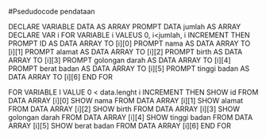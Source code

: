 
#Psedudocode pendataan



DECLARE VARIABLE DATA AS ARRAY
PROMPT DATA jumlah AS ARRAY
DECLARE VAR i
FOR VARIABLE i VALEUS 0, i<jumlah, i INCREMENT THEN
PROMPT ID AS DATA ARRAY TO [i][0]
PROMPT nama AS DATA ARRAY TO [i][1]
PROMPT alamat AS DATA ARRAY TO [i][2]
PROMPT birth AS DATA ARRAY TO [i][3]
PROMPT golongan darah AS DATA ARRAY TO [i][4]
PROMPT berat badan AS DATA ARRAY TO [i][5]
PROMPT tinggi badan AS DATA ARRAY TO [i][6]
END FOR

FOR VARIABLE I VALUE 0 < data.lenght i INCREMENT THEN
SHOW id FROM DATA ARRAY [i][0]
SHOW nama FROM DATA ARRAY [i][1]
SHOW alamat FROM DATA ARRAY [i][2]
SHOW birth FROM DATA ARRAY [i][3]
SHOW golongan darah FROM DATA ARRAY [i][4]
SHOW tinggi badan FROM DATA ARRAY [i][5]
SHOW berat badan FROM DATA ARRAY [i][6]
END FOR
